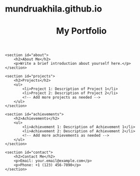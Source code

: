 # mundruakhila.github.io
<!DOCTYPE html>
<html lang="en">

<head>
    <meta charset="UTF-8">
    <meta name="viewport" content="width=device-width, initial-scale=1.0">
    <link rel="stylesheet" href="styles.css">
    <title>My Portfolio</title>
</head>

<body>
    <header>
        <h1>My Portfolio</h1>
    </header>

    <section id="about">
        <h2>About Me</h2>
        <p>Write a brief introduction about yourself here.</p>
    </section>

    <section id="projects">
        <h2>Projects</h2>
        <ul>
            <li>Project 1: Description of Project 1</li>
            <li>Project 2: Description of Project 2</li>
            <!-- Add more projects as needed -->
        </ul>
    </section>

    <section id="achievements">
        <h2>Achievements</h2>
        <ul>
            <li>Achievement 1: Description of Achievement 1</li>
            <li>Achievement 2: Description of Achievement 2</li>
            <!-- Add more achievements as needed -->
        </ul>
    </section>

    <section id="contact">
        <h2>Contact Me</h2>
        <p>Email: your.email@example.com</p>
        <p>Phone: +1 (123) 456-7890</p>
    </section>
</body>

</html>
